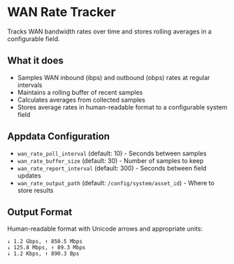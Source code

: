 # WAN Rate Tracker

Tracks WAN bandwidth rates over time and stores rolling averages in a configurable field.

## What it does

- Samples WAN inbound (ibps) and outbound (obps) rates at regular intervals
- Maintains a rolling buffer of recent samples
- Calculates averages from collected samples
- Stores average rates in human-readable format to a configurable system field

## Appdata Configuration

- `wan_rate_poll_interval` (default: 10) - Seconds between samples
- `wan_rate_buffer_size` (default: 30) - Number of samples to keep
- `wan_rate_report_interval` (default: 300) - Seconds between field updates
- `wan_rate_output_path` (default: `/config/system/asset_id`) - Where to store results

## Output Format

Human-readable format with Unicode arrows and appropriate units:
```
↓ 1.2 Gbps, ↑ 850.5 Mbps
↓ 125.8 Mbps, ↑ 89.3 Mbps
↓ 1.2 Kbps, ↑ 890.3 Bps
```
